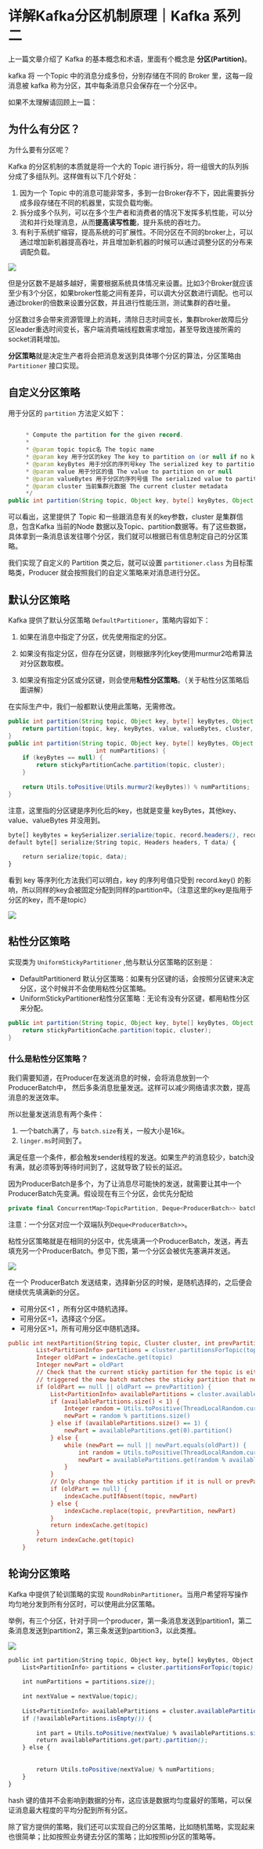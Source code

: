 # 详解Kafka分区机制原理｜Kafka 系列 二
上一篇文章介绍了 Kafka 的基本概念和术语，里面有个概念是 **分区(Partition)**。

kafka 将 一个Topic 中的消息分成多份，分别存储在不同的 Broker 里，这每一段消息被 kafka 称为分区，其中每条消息只会保存在一个分区中。

如果不太理解请回顾上一篇：

为什么有分区？
-------

为什么要有分区呢？

Kafka 的分区机制的本质就是将一个大的 Topic 进行拆分，将一组很大的队列拆分成了多组队列。这样做有以下几个好处：

1.  因为一个 Topic 中的消息可能非常多，多到一台Broker存不下，因此需要拆分成多段存储在不同的机器里，实现负载均衡。
2.  拆分成多个队列，可以在多个生产者和消费者的情况下发挥多机性能，可以分流和并行处理消息，从而**提高读写性能**，提升系统的吞吐力。
3.  有利于系统扩缩容，提高系统的可扩展性。不同分区在不同的broker上，可以通过增加新机器提高吞吐，并且增加新机器的时候可以通过调整分区的分布来调配负载。

![](_assets/6ccf4a36a8bf451fb77d161c841f7a46~tplv-k3u1fbpfcp-jj-mark!3024!0!0!0!q75.awebp.webp)

但是分区数不是越多越好，需要根据系统具体情况来设置。比如3个Broker就应该至少有3个分区，如果broker性能之间有差异，可以调大分区数进行调配。也可以通过broker的倍数来设置分区数，并且进行性能压测，测试集群的吞吐量。

分区数过多会带来资源管理上的消耗，清除日志时间变长，集群broker故障后分区leader重选时间变长，客户端消费端线程数需求增加，甚至导致连接所需的socket消耗增加。

**分区策略**就是决定生产者将会把消息发送到具体哪个分区的算法，分区策略由 `Partitioner` 接口实现。

自定义分区策略
-------

用于分区的 `partition` 方法定义如下：

```java
    
     * Compute the partition for the given record.
     *
     * @param topic topic名 The topic name
     * @param key 用于分区的key The key to partition on (or null if no key)
     * @param keyBytes 用于分区的序列号key The serialized key to partition on( or null if no key)
     * @param value 用于分区的值 The value to partition on or null
     * @param valueBytes 用于分区的序列号值 The serialized value to partition on or null
     * @param cluster 当前集群元数据 The current cluster metadata
     */
public int partition(String topic, Object key, byte[] keyBytes, Object value, byte[] valueBytes, Cluster cluster);


```

可以看出，这里提供了 Topic 和一些跟消息有关的key参数，cluster 是集群信息，包含Kafka 当前的Node 数据以及Topic、partition数据等。有了这些数据，具体拿到一条消息该发往哪个分区，我们就可以根据已有信息制定自己的分区策略。

我们实现了自定义的 Partition 类之后，就可以设置 `partitioner.class` 为目标策略类，Producer 就会按照我们的自定义策略来对消息进行分区。

默认分区策略
------

Kafka 提供了默认分区策略 `DefaultPartitioner`，策略内容如下：

1.  如果在消息中指定了分区，优先使用指定的分区。
    
2.  如果没有指定分区，但存在分区键，则根据序列化key使用murmur2哈希算法对分区数取模。
    
3.  如果没有指定分区或分区键，则会使用**粘性分区策略**。（关于粘性分区策略后面讲解）
    

在实际生产中，我们一般都默认使用此策略，无需修改。

```java
public int partition(String topic, Object key, byte[] keyBytes, Object value, byte[] valueBytes, Cluster cluster) {
    return partition(topic, key, keyBytes, value, valueBytes, cluster, cluster.partitionsForTopic(topic).size());
}
public int partition(String topic, Object key, byte[] keyBytes, Object value, byte[] valueBytes, Cluster cluster,
                         int numPartitions) {
    if (keyBytes == null) {
        return stickyPartitionCache.partition(topic, cluster);
    }
    
    return Utils.toPositive(Utils.murmur2(keyBytes)) % numPartitions;
}

```

注意，这里指的分区键是序列化后的key，也就是变量 keyBytes，其他key、value、valueBytes 并没用到。

```scss
byte[] keyBytes = keySerializer.serialize(topic, record.headers(), record.key());
default byte[] serialize(String topic, Headers headers, T data) {
		
    return serialize(topic, data);
}

```

看到 key 等序列化方法我们可以明白，key 的序列号值只受到 record.key() 的影响，所以同样的key会被固定分配到同样的partition中。（注意这里的key是指用于分区的key，而不是topic）

![](_assets/3747cdd0463e41c4bc0281a9d244447a~tplv-k3u1fbpfcp-jj-mark!3024!0!0!0!q75.awebp.webp)

粘性分区策略
------

实现类为 `UniformStickyPartitioner` ,他与默认分区策略的区别是：

*   DefaultPartitionerd 默认分区策略：如果有分区键的话，会按照分区键来决定分区，这个时候并不会使用粘性分区策略。
*   UniformStickyPartitioner粘性分区策略：无论有没有分区键，都用粘性分区来分配。

```java
public int partition(String topic, Object key, byte[] keyBytes, Object value, byte[] valueBytes, Cluster cluster) {
    return stickyPartitionCache.partition(topic, cluster);
}

```

### 什么是粘性分区策略？

我们需要知道，在Producer在发送消息的时候，会将消息放到一个ProducerBatch中， 然后多条消息批量发送。这样可以减少网络请求次数，提高消息的发送效率。

所以批量发送消息有两个条件：

1.  一个batch满了，与 `batch.size`有关，一般大小是16k。
2.  `linger.ms`时间到了。

满足任意一个条件，都会触发sender线程的发送。如果生产的消息较少，batch没有满，就必须等到等待时间到了，这就导致了较长的延迟。

因为ProducerBatch是多个，为了让消息尽可能快的发送，就需要让其中一个ProducerBatch先变满。假设现在有三个分区，会优先分配给

```swift
private final ConcurrentMap<TopicPartition, Deque<ProducerBatch>> batches;

```

注意：一个分区对应一个双端队列`Deque<ProducerBatch>>`。

粘性分区策略就是在相同的分区中，优先填满一个ProducerBatch，发送，再去填充另一个ProducerBatch。参见下图，第一个分区会被优先塞满并发送。

![](_assets/e1227923fdd749acab58fef9338d8449~tplv-k3u1fbpfcp-jj-mark!3024!0!0!0!q75.awebp.webp)

在一个 ProducerBatch 发送结束，选择新分区的时候，是随机选择的，之后便会继续优先填满新的分区。

*   可用分区<1 ，所有分区中随机选择。
*   可用分区=1，选择这个分区。
*   可用分区>1，所有可用分区中随机选择。

```ini
public int nextPartition(String topic, Cluster cluster, int prevPartition) {
        List<PartitionInfo> partitions = cluster.partitionsForTopic(topic)
        Integer oldPart = indexCache.get(topic)
        Integer newPart = oldPart
        // Check that the current sticky partition for the topic is either not set or that the partition that 
        // triggered the new batch matches the sticky partition that needs to be changed.
        if (oldPart == null || oldPart == prevPartition) {
            List<PartitionInfo> availablePartitions = cluster.availablePartitionsForTopic(topic)
            if (availablePartitions.size() < 1) {
                Integer random = Utils.toPositive(ThreadLocalRandom.current().nextInt())
                newPart = random % partitions.size()
            } else if (availablePartitions.size() == 1) {
                newPart = availablePartitions.get(0).partition()
            } else {
                while (newPart == null || newPart.equals(oldPart)) {
                    int random = Utils.toPositive(ThreadLocalRandom.current().nextInt())
                    newPart = availablePartitions.get(random % availablePartitions.size()).partition()
                }
            }
            // Only change the sticky partition if it is null or prevPartition matches the current sticky partition.
            if (oldPart == null) {
                indexCache.putIfAbsent(topic, newPart)
            } else {
                indexCache.replace(topic, prevPartition, newPart)
            }
            return indexCache.get(topic)
        }
        return indexCache.get(topic)
    }

```

轮询分区策略
------

Kafka 中提供了轮训策略的实现 `RoundRobinPartitioner`。当用户希望将写操作均匀地分发到所有分区时，可以使用此分区策略。

举例，有三个分区，针对于同一个producer，第一条消息发送到partition1，第二条消息发送到partition2，第三条发送到partition3，以此类推。

![](_assets/2f1d1fbb01634c45bf9d4b0397259640~tplv-k3u1fbpfcp-jj-mark!3024!0!0!0!q75.awebp.webp)

```scss
public int partition(String topic, Object key, byte[] keyBytes, Object value, byte[] valueBytes, Cluster cluster) {
    List<PartitionInfo> partitions = cluster.partitionsForTopic(topic);
    
    int numPartitions = partitions.size();
    
    int nextValue = nextValue(topic);
    
    List<PartitionInfo> availablePartitions = cluster.availablePartitionsForTopic(topic);
    if (!availablePartitions.isEmpty()) {
        
        int part = Utils.toPositive(nextValue) % availablePartitions.size();
        return availablePartitions.get(part).partition();
    } else {
        
        
        return Utils.toPositive(nextValue) % numPartitions;
    }
}

```

hash 键的值并不会影响到数据的分布，这应该是数据均匀度最好的策略，可以保证消息最大程度的平均分配到所有分区。

除了官方提供的策略，我们还可以实现自己的分区策略，比如随机策略，实现起来也很简单；比如按照业务键去分区的策略；比如按照ip分区的策略等。